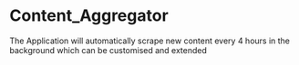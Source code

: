 # Content_Aggregator
The Application will automatically scrape new content every 4 hours in the background which can be customised and extended 
